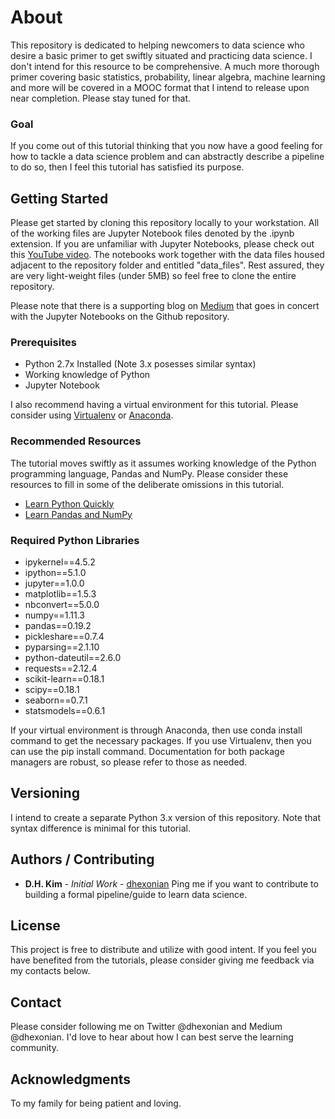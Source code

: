 # About

This repository is dedicated to helping newcomers to data science who desire a basic primer to get swiftly situated and practicing data science. I don't intend for this resource to be comprehensive. A much more thorough primer covering basic statistics, probability, linear algebra, machine learning and more will be covered in a MOOC format that I intend to release upon near completion. Please stay tuned for that.  

### Goal 

If you come out of this tutorial thinking that you now have a good feeling for how to tackle a data science problem and can abstractly describe a pipeline to do so, then I feel this tutorial has satisfied its purpose. 

## Getting Started

Please get started by cloning this repository locally to your workstation. All of the working files are Jupyter Notebook files denoted by the .ipynb extension. If you are unfamiliar with Jupyter Notebooks, please check out this [YouTube video](https://www.youtube.com/watch?v=HW29067qVWk). The notebooks work together with the data files housed adjacent to the repository folder and entitled "data_files". Rest assured, they are very light-weight files (under 5MB) so feel free to clone the entire repository. 

Please note that there is a supporting blog on [Medium](https://medium.com/dhexonian-pipeline) that goes in concert with the Jupyter Notebooks on the Github repository. 

### Prerequisites

- Python 2.7x Installed (Note 3.x posesses similar syntax)
- Working knowledge of Python 
- Jupyter Notebook 

I also recommend having a virtual environment for this tutorial. Please consider using [Virtualenv](https://virtualenv.pypa.io/en/stable/) or [Anaconda](https://www.continuum.io/downloads). 

### Recommended Resources 

The tutorial moves swiftly as it assumes working knowledge of the Python programming language, Pandas and NumPy. Please consider these resources to fill in some of the deliberate omissions in this tutorial. 

- [Learn Python Quickly](https://learnpythonthehardway.org/)
- [Learn Pandas and NumPy](https://www.youtube.com/watch?v=HW29067qVWk)

### Required Python Libraries 

- ipykernel==4.5.2
- ipython==5.1.0
- jupyter==1.0.0
- matplotlib==1.5.3
- nbconvert==5.0.0
- numpy==1.11.3
- pandas==0.19.2
- pickleshare==0.7.4
- pyparsing==2.1.10
- python-dateutil==2.6.0
- requests==2.12.4
- scikit-learn==0.18.1
- scipy==0.18.1
- seaborn==0.7.1
- statsmodels==0.6.1

If your virtual environment is through Anaconda, then use conda install command to get the necessary packages. If you use Virtualenv, then you can use the pip install command. Documentation for both package managers are robust, so please refer to those as needed. 

## Versioning

I intend to create a separate Python 3.x version of this repository. Note that syntax difference is minimal for this tutorial. 

## Authors / Contributing

* **D.H. Kim** - *Initial Work* - [dhexonian](https://github.com/dhexonian)
Ping me if you want to contribute to building a formal pipeline/guide to learn data science.

## License

This project is free to distribute and utilize with good intent. 
If you feel you have benefited from the tutorials, please consider giving me feedback via my contacts below. 

## Contact
Please consider following me on Twitter @dhexonian and Medium @dhexonian. 
I'd love to hear about how I can best serve the learning community. 

## Acknowledgments

To my family for being patient and loving. 
